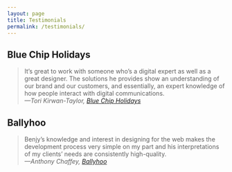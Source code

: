 ```yaml
---
layout: page
title: Testimonials
permalink: /testimonials/
---
```


## Blue Chip Holidays

> It’s great to work with someone who’s a digital expert as well as a great designer. The solutions he provides show an understanding of our brand and our customers, and essentially, an expert knowledge of how people interact with digital communications.  
> <cite>—Tori Kirwan-Taylor, <a title="Blue Chip Holidays’ website" href="http://www.bluechipholidays.co.uk/">Blue Chip Holidays</a></cite>

## Ballyhoo

> Benjy’s knowledge and interest in designing for the web makes the development process very simple on my part and his interpretations of my clients’ needs are consistently high-quality.  
> <cite>—Anthony Chaffey, <a title="Ballyhoo’s website" href="http://www.ballyhoo.co.uk/">Ballyhoo</a></cite>